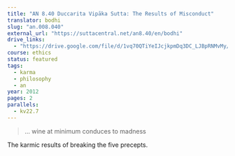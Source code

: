 ```yaml
---
title: "AN 8.40 Duccarita Vipāka Sutta: The Results of Misconduct"
translator: bodhi
slug: "an.008.040"
external_url: "https://suttacentral.net/an8.40/en/bodhi"
drive_links:
  - "https://drive.google.com/file/d/1vq70QTiYeIJcjkpmDq3DC_LJBpRNMvMy/view?usp=drivesdk"
course: ethics
status: featured
tags:
  - karma
  - philosophy
  - an
year: 2012
pages: 2
parallels:
  - kv22.7
---
```


> … wine at minimum conduces to madness

The karmic results of breaking the five precepts.
